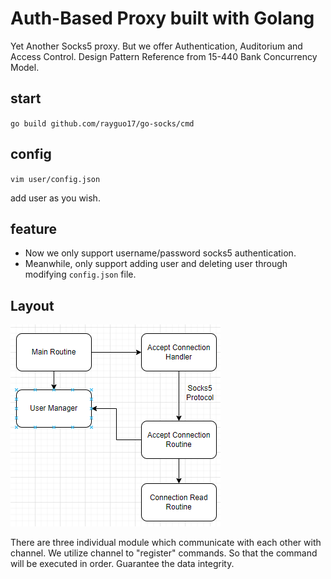 # Auth-Based Proxy built with Golang

Yet Another Socks5 proxy. But we offer Authentication, Auditorium and Access Control. Design Pattern Reference from 
15-440 Bank Concurrency Model.

## start
``go build github.com/rayguo17/go-socks/cmd``

## config
``vim user/config.json``

add user as you wish.

## feature

* Now we only support username/password socks5 authentication.
* Meanwhile, only support adding user and deleting user
  through
  modifying ``config.json`` file.

## Layout
![proxy_layout](img/proxy_layout.png)

There are three individual module which communicate with each other with channel.
We utilize channel to "register" commands. So that the command will be executed in order. Guarantee the data integrity.



